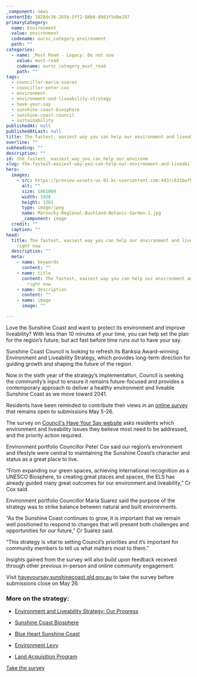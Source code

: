 ```yaml
---
_component: news
contentId: 1028dc36-265b-5ff2-86b0-8863f5d8e297
primaryCategory:
  name: Environment
  value: environment
  codename: oursc_category_environment
  path: ""
categories:
  - name: _Must Read - Legacy. Do not use
    value: must-read
    codename: oursc_category_must_read
    path: ""
tags:
  - councillor-maria-suarez
  - councillor-peter-cox
  - environment
  - environment-and-liveability-strategy
  - have-your-say
  - sunshine-coast-biosphere
  - sunshine-coast-council
  - sustainability
publishedAt: null
publishedAtLast: null
title: The fastest, easiest way you can help our environment and liveability right now
overline: ""
subheading: ""
description: ""
id: the_fastest__easiest_way_you_can_help_our_environm
slug: the-fastest-easiest-way-you-can-help-our-environment-and-liveability-right-now
hero:
  images:
    - src: https://preview-assets-us-01.kc-usercontent.com:443/c631baf8-1b46-001f-580c-d0001b68b4a8/2d3da375-785d-4480-9a05-b7f571044140/Maroochy-Regional-Bushland-Botanic-Garden-1.jpg
      alt: ""
      size: 1861009
      width: 1920
      height: 1281
      type: image/jpeg
      name: Maroochy-Regional-Bushland-Botanic-Garden-1.jpg
      _component: image
  credit: ""
  caption: ""
head:
  title: The fastest, easiest way you can help our environment and liveability
    right now
  description: ""
  meta:
    - name: keywords
      content: ""
    - name: title
      content: The fastest, easiest way you can help our environment and liveability
        right now
    - name: description
      content: ""
    - name: image
      image: ""

---
```

Love the Sunshine Coast and want to protect its environment and improve liveability? With less than 10 minutes of your time, you can help set the plan for the region’s future, but act fast before time runs out to have your say.

Sunshine Coast Council is looking to refresh its Banksia Award-winning Environment and Liveability Strategy, which provides long-term direction for guiding growth and shaping the future of the region.

Now in the sixth year of the strategy’s implementation, Council is seeking the community’s input to ensure it remains future-focused and provides a contemporary approach to deliver a healthy environment and liveable Sunshine Coast as we move toward 2041.

Residents have been reminded to contribute their views in an [online survey](https://haveyoursay.sunshinecoast.qld.gov.au/ELSrefresh)
&#x20;that remains open to submissions May 5-26.

The survey on [Council's Have Your Say website](https://haveyoursay.sunshinecoast.qld.gov.au/ELSrefresh)
&#x20;asks residents which environment and liveability issues they believe most need to be addressed, and the priority action required.

Environment portfolio Councillor Peter Cox said our region’s environment and lifestyle were central to maintaining the Sunshine Coast’s character and status as a great place to live.

“From expanding our green spaces, achieving international recognition as a UNESCO Biosphere, to creating great places and spaces, the ELS has already guided many great outcomes for our environment and liveability,” Cr Cox said.

Environment portfolio Councillor Maria Suarez said the purpose of the strategy was to strike balance between natural and built environments.

“As the Sunshine Coast continues to grow, it is important that we remain well positioned to respond to changes that will present both challenges and opportunities for our future,” Cr Suarez said.

“This strategy is vital to setting Council’s priorities and it’s important for community members to tell us what matters most to them.”

Insights gained from the survey will also build upon feedback received through other previous in-person and online community engagement.

Visit [haveyoursay.sunshinecoast.qld.gov.au](https://haveyoursay.sunshinecoast.qld.gov.au/ELSrefresh)
&#x20;to take the survey before submissions close on May 26.

### More on the strategy:

*   [Environment and Liveability Strategy: Our Progress](https://els.sunshinecoast.qld.gov.au/about-the-strategy/our-progress)

*   [Sunshine Coast Biosphere](https://www.sunshinecoast.qld.gov.au/Council/Planning-and-Projects/Major-Regional-Projects/Sunshine-Coast-Biosphere)

*   [Blue Heart Sunshine Coast](https://www.sunshinecoast.qld.gov.au/Council/Planning-and-Projects/Major-Regional-Projects/the-blue-heart)

*   [Environment Levy](https://www.sunshinecoast.qld.gov.au/Environment/Environment-Levy/the-environment-levy)

*   [Land Acquisition Program](https://www.sunshinecoast.qld.gov.au/Environment/Environment-Levy/Land-Acquisition-Program)


[Take the survey](https://haveyoursay.sunshinecoast.qld.gov.au/ELSrefresh)
